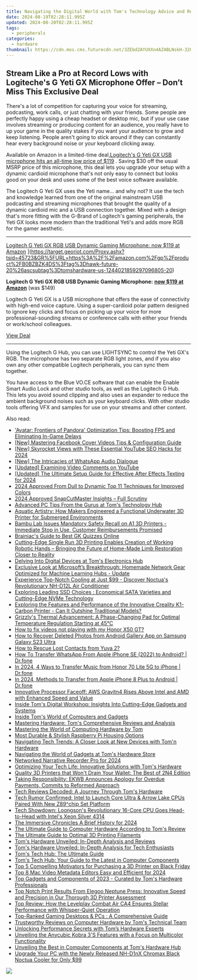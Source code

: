 ```yaml
---
title: Navigating the Digital World with Tom's Technology Advice and Reviews
date: 2024-08-19T02:28:11.995Z
updated: 2024-08-20T02:28:11.995Z
tags:
  - peripherals
categories:
  - hardware
thumbnail: https://cdn.mos.cms.futurecdn.net/3ZEbd2AYUXXn4AZ4BLNskH-320-80.jpg
---
```


## Stream Like a Pro at Record Lows with Logiteche's G Yeti GX Microphone Offer – Don’t Miss This Exclusive Deal

There's a lot of competition for capturing your voice for streaming, podcasting, work calls, or just chatting with your friends. Some people are perfectly happy using a cheap headset or desktop mic, but if your use case involves streaming or producing content for an audience, you really have to up your game in the quality stakes if you want your audience to grow and keep listening. People aren't going to stick around if they can constantly hear every background noise or your keyboard clicking away.

 Available on Amazon in a limited-time deal,[Logitech's G Yeti GX USB microphone hits an all-time low price of $119](https://target.georiot.com/Proxy.ashx?tsid=45723&GR%5FURL=https%3A%2F%2Famazon.com%2Fgp%2Fproduct%2FB0BZBZK4DS%3Ftag%3Dhawk-future-20%26ascsubtag%3Dtomshardware-us-4846637054483727915-20) . Saving $30 off the usual MSRP price of this microphone, this deal lets you upgrade your setup with a dynamic cardioid microphone that's not only easy to connect but looks good on your desk and uses some of the best voice software available.

 The Logitech G Yeti GX uses the Yeti name... and why not? It use the tech and knowledge learned from one of the original mainstream USB podcasting and streaming microphones that brought the quality of a dynamic cardioid mic and a USB connection together. Mixed with a design that's more fitting with the G-Brand of Logitech's gaming peripherals, the Yeti GX looks more modern than the traditional Yeti's and adds more RGB for the gamer aesthetic.

---

[Logitech G Yeti GX RGB USB Dynamic Gaming Microphone: now $119 at Amazon](https://cdn.mos.cms.futurecdn.net/LMEShHxCcdvYyvry5MV6Z7-200-100.png "Logitech G Yeti GX RGB USB Dynamic Gaming Microphone: now $119 at Amazon") ](https://target.georiot.com/Proxy.ashx?tsid=45723&GR%5FURL=https%3A%2F%2Famazon.com%2Fgp%2Fproduct%2FB0BZBZK4DS%3Ftag%3Dhawk-future-20%26ascsubtag%3Dtomshardware-us-1244021859297096805-20)

 **Logitech G Yeti GX RGB USB Dynamic Gaming Microphone:** [**now $119 at Amazon**](https://target.georiot.com/Proxy.ashx?tsid=45723&GR%5FURL=https%3A%2F%2Famazon.com%2Fgp%2Fproduct%2FB0BZBZK4DS%3Ftag%3Dhawk-future-20%26ascsubtag%3Dtomshardware-us-7770425906575096513-20) (was $149)  
  
 Logitech G Yeti GX is a USB microphone that offers the ease of connectivity with high-end voice capture. Using a super-cardioid polar pattern designed to ignore key clicks and focus on picking up your voice for more professional-sounding streams or conference calls with either your friends or work/school colleagues.

[View Deal](https://target.georiot.com/Proxy.ashx?tsid=45723&GR%5FURL=https%3A%2F%2Famazon.com%2Fgp%2Fproduct%2FB0BZBZK4DS%3Ftag%3Dhawk-future-20%26ascsubtag%3Dtomshardware-us-1244021859297096805-20)

---

 Using the Logitech G Hub, you can use LIGHTSYNC to control the Yeti GX's RGB. The microphone has two separate RGB light zones, and if you also own any other compatible Logitech peripherals, you can sync them together.

 You have access to the Blue VO.CE software that can enable the Enable Smart Audio Lock and other studio tools, as well as the Logitech G Hub. This lets you avoid sound clipping and also uses an expander to reduce the ambient background noises such as your keyboard clicks. With other studio tools offering VFX and samples for use on your streams and other content.


<ins class="adsbygoogle"
     style="display:block"
     data-ad-format="autorelaxed"
     data-ad-client="ca-pub-7571918770474297"
     data-ad-slot="1223367746"></ins>



<ins class="adsbygoogle"
     style="display:block"
     data-ad-client="ca-pub-7571918770474297"
     data-ad-slot="8358498916"
     data-ad-format="auto"
     data-full-width-responsive="true"></ins>

<span class="atpl-alsoreadstyle">Also read:</span>
<div><ul>
<li><a href="https://win-answers.techidaily.com/avatar-frontiers-of-pandora-optimization-tips-boosting-fps-and-eliminating-in-game-delays/"><u>'Avatar: Frontiers of Pandora' Optimization Tips: Boosting FPS and Eliminating In-Game Delays</u></a></li>
<li><a href="https://facebook-video-files.techidaily.com/new-mastering-facebook-cover-videos-tips-and-configuration-guide/"><u>[New] Mastering Facebook Cover Videos  Tips & Configuration Guide</u></a></li>
<li><a href="https://youtube-sure.techidaily.com/kyrocket-views-with-these-essential-youtube-seo-hacks-for-2024/"><u>[New] Skyrocket Views with These Essential YouTube SEO Hacks for 2024</u></a></li>
<li><a href="https://some-approaches.techidaily.com/new-the-intricacies-of-whatsapp-audio-dialogue/"><u>[New] The Intricacies of WhatsApp Audio Dialogue</u></a></li>
<li><a href="https://youtube-sure.techidaily.com/ed-examining-video-comments-on-youtube/"><u>[Updated] Examining Video Comments on YouTube</u></a></li>
<li><a href="https://fox-links.techidaily.com/updated-the-ultimate-setup-guide-for-effective-after-effects-texting-for-2024/"><u>[Updated] The Ultimate Setup Guide for Effective After Effects Texting for 2024</u></a></li>
<li><a href="https://some-knowledge.techidaily.com/2024-approved-from-dull-to-dynamic-top-11-techniques-for-improved-colors/"><u>2024 Approved  From Dull to Dynamic  Top 11 Techniques for Improved Colors</u></a></li>
<li><a href="https://article-knowledge.techidaily.com/2024-approved-snapcutmaster-insights-full-scrutiny/"><u>2024 Approved  SnapCutMaster Insights – Full Scrutiny</u></a></li>
<li><a href="https://hardware-tips.techidaily.com/advanced-pc-tips-from-the-gurus-at-toms-technology-hub/"><u>Advanced PC Tips From the Gurus at Tom's Technology Hub</u></a></li>
<li><a href="https://hardware-tips.techidaily.com/aquatic-artistry-how-makers-engineered-a-functional-underwater-3d-printer-for-submerged-environments/"><u>Aquatic Artistry: How Makers Engineered a Functional Underwater 3D Printer for Submerged Environments</u></a></li>
<li><a href="https://hardware-tips.techidaily.com/bambu-lab-issues-mandatory-safety-recall-on-a1-3d-printers-immediate-stop-in-use-customer-reimbursements-promised/"><u>Bambu Lab Issues Mandatory Safety Recall on A1 3D Printers - Immediate Stop in Use, Customer Reimbursements Promised</u></a></li>
<li><a href="https://extra-tips.techidaily.com/brainiacs-guide-to-best-gk-quizzes-online/"><u>Brainiac's Guide to Best GK Quizzes Online</u></a></li>
<li><a href="https://hardware-tips.techidaily.com/cutting-edge-single-run-3d-printing-enables-creation-of-working-robotic-hands-bringing-the-future-of-home-made-limb-restoration-closer-to-reality/"><u>Cutting-Edge Single Run 3D Printing Enables Creation of Working Robotic Hands – Bringing the Future of Home-Made Limb Restoration Closer to Reality</u></a></li>
<li><a href="https://hardware-tips.techidaily.com/delving-into-digital-devices-at-toms-electronics-hub/"><u>Delving Into Digital Devices at Tom's Electronics Hub</u></a></li>
<li><a href="https://ai-vdieo-software.techidaily.com/exclusive-look-at-microsofts-breakthrough-homemade-network-gear-optimized-for-machine-learning-hubs-update/"><u>Exclusive Look at Microsoft’s Breakthrough: Homemade Network Gear Optimized for Machine Learning Hubs - Update</u></a></li>
<li><a href="https://hardware-tips.techidaily.com/experience-top-notch-cooling-at-just-99-discover-noctuas-revolutionary-nh-d12l-air-conditioner/"><u>Experience Top-Notch Cooling at Just $99 - Discover Noctua's Revolutionary NH-D12L Air Conditioner</u></a></li>
<li><a href="https://hardware-tips.techidaily.com/exploring-leading-ssd-choices-economical-sata-varieties-and-cutting-edge-nvme-technology/"><u>Exploring Leading SSD Choices : Economical SATA Varieties and Cutting-Edge NVMe Technology</u></a></li>
<li><a href="https://hardware-tips.techidaily.com/exploring-the-features-and-performance-of-the-innovative-creality-k1-carbon-printer-can-it-outshine-traditional-models/"><u>Exploring the Features and Performance of the Innovative Creality K1-Carbon Printer - Can It Outshine Traditional Models?</u></a></li>
<li><a href="https://hardware-tips.techidaily.com/1723175703788-grizzlys-thermal-advancement-a-phase-changing-pad-for-optimal-temperature-regulation-starting-at-45c/"><u>Grizzly's Thermal Advancement: A Phase-Changing Pad for Optimal Temperature Regulation Starting at 45°C</u></a></li>
<li><a href="https://blog-min.techidaily.com/how-to-fix-videos-not-playing-with-my-honor-x50-gt-by-stellar-video-repair-mobile-video-repair/"><u>How to fix videos not playing with my Honor X50 GT?</u></a></li>
<li><a href="https://blog-min.techidaily.com/how-to-recover-deleted-photos-from-android-gallery-app-on-samsung-galaxy-s23-ultra-by-stellar-photo-recovery-android-mobile-photo-recover/"><u>How to Recover Deleted Photos from Android Gallery App on Samsung Galaxy S23 Ultra</u></a></li>
<li><a href="https://blog-min.techidaily.com/how-to-rescue-lost-contacts-from-yuva-2-by-fonelab-android-recover-contacts/"><u>How to Rescue Lost Contacts from Yuva 2?</u></a></li>
<li><a href="https://techidaily.com/how-to-transfer-whatsapp-from-apple-iphone-se-2022-to-android-drfone-by-drfone-transfer-whatsapp-from-ios-transfer-whatsapp-from-ios/"><u>How To Transfer WhatsApp From Apple iPhone SE (2022) to Android? | Dr.fone</u></a></li>
<li><a href="https://android-transfer.techidaily.com/in-2024-4-ways-to-transfer-music-from-honor-70-lite-5g-to-iphone-drfone-by-drfone-transfer-from-android-transfer-from-android/"><u>In 2024, 4 Ways to Transfer Music from Honor 70 Lite 5G to iPhone | Dr.fone</u></a></li>
<li><a href="https://iphone-transfer.techidaily.com/in-2024-methods-to-transfer-from-apple-iphone-8-plus-to-android-drfone-by-drfone-transfer-from-ios/"><u>In 2024, Methods to Transfer from Apple iPhone 8 Plus to Android | Dr.fone</u></a></li>
<li><a href="https://hardware-tips.techidaily.com/innovative-processor-faceoff-aws-gravitn4-rises-above-intel-and-amd-with-enhanced-speed-and-value/"><u>Innovative Processor Faceoff: AWS Gravitn4 Rises Above Intel and AMD with Enhanced Speed and Value</u></a></li>
<li><a href="https://hardware-tips.techidaily.com/inside-toms-digital-workshop-insights-into-cutting-edge-gadgets-and-systems/"><u>Inside Tom's Digital Workshop: Insights Into Cutting-Edge Gadgets and Systems</u></a></li>
<li><a href="https://hardware-tips.techidaily.com/inside-toms-world-of-computers-and-gadgets/"><u>Inside Tom's World of Computers and Gadgets</u></a></li>
<li><a href="https://hardware-tips.techidaily.com/mastering-hardware-toms-comprehensive-reviews-and-analysis/"><u>Mastering Hardware: Tom's Comprehensive Reviews and Analysis</u></a></li>
<li><a href="https://hardware-tips.techidaily.com/mastering-the-world-of-computing-hardware-by-tom/"><u>Mastering the World of Computing Hardware by Tom</u></a></li>
<li><a href="https://hardware-tips.techidaily.com/most-durable-and-stylish-raspberry-pi-housing-options/"><u>Most Durable & Stylish Raspberry Pi Housing Options</u></a></li>
<li><a href="https://hardware-tips.techidaily.com/navigating-tech-trends-a-closer-look-at-new-devices-with-tomn-hardware/"><u>Navigating Tech Trends: A Closer Look at New Devices with Tom'n Hardware</u></a></li>
<li><a href="https://hardware-tips.techidaily.com/navigating-the-world-of-gadgets-at-toms-hardware-store/"><u>Navigating the World of Gadgets at Tom's Hardware Store</u></a></li>
<li><a href="https://facebook-video-content.techidaily.com/networked-narrative-recorder-pro-for-2024/"><u>Networked Narrative Recorder Pro for 2024</u></a></li>
<li><a href="https://hardware-tips.techidaily.com/optimizing-your-tech-life-innovative-solutions-with-toms-hardware/"><u>Optimizing Your Tech Life: Innovative Solutions with Tom's Hardware</u></a></li>
<li><a href="https://hardware-tips.techidaily.com/quality-3d-printers-that-wont-drain-your-wallet-the-best-of-2n4-edition/"><u>Quality 3D Printers that Won't Drain Your Wallet: The Best of 2N4 Edition</u></a></li>
<li><a href="https://hardware-tips.techidaily.com/taking-responsibility-ekwb-announces-apology-for-overdue-payments-commits-to-reformed-approach/"><u>Taking Responsibility: EKWB Announces Apology for Overdue Payments, Commits to Reformed Approach</u></a></li>
<li><a href="https://hardware-tips.techidaily.com/tech-reviews-decoded-a-journey-through-toms-hardware/"><u>Tech Reviews Decoded: A Journey Through Tom's Hardware</u></a></li>
<li><a href="https://hardware-tips.techidaily.com/tech-rumor-confirmed-intel-to-launch-core-ultra-and-arrow-lake-cpus-paired-with-new-z89chip-set-platform/"><u>Tech Rumor Confirmed: Intel to Launch Core Ultra & Arrow Lake CPUs Paired With New Z89^chip Set Platform</u></a></li>
<li><a href="https://hardware-tips.techidaily.com/tech-showdown-loongsons-revolutionary-16-core-cpu-goes-head-to-head-with-intels-xeon-silver-4314/"><u>Tech Showdown: Loongson's Revolutionary 16-Core CPU Goes Head-to-Head with Intel's Xeon Silver 4314</u></a></li>
<li><a href="https://vp-tips.techidaily.com/the-immersive-chronicles-a-brief-history-for-2024/"><u>The Immersive Chronicles  A Brief History for 2024</u></a></li>
<li><a href="https://hardware-tips.techidaily.com/the-ultimate-guide-to-computer-hardware-according-to-toms-review/"><u>The Ultimate Guide to Computer Hardware According to Tom's Review</u></a></li>
<li><a href="https://hardware-tips.techidaily.com/the-ultimate-guide-to-optimal-3d-printing-filaments/"><u>The Ultimate Guide to Optimal 3D Printing Filaments</u></a></li>
<li><a href="https://hardware-tips.techidaily.com/toms-hardware-unveiled-in-depth-analysis-and-reviews/"><u>Tom's Hardware Unveiled: In-Depth Analysis and Reviews</u></a></li>
<li><a href="https://hardware-tips.techidaily.com/toms-hardware-unveiled-in-depth-analysis-for-tech-enthusiasts/"><u>Tom's Hardware Unveiled: In-Depth Analysis for Tech Enthusiasts</u></a></li>
<li><a href="https://hardware-tips.techidaily.com/toms-tech-hub-the-ultimate-guide/"><u>Tom's Tech Hub: The Ultimate Guide</u></a></li>
<li><a href="https://hardware-tips.techidaily.com/toms-tech-hub-your-guide-to-the-latest-in-computer-components/"><u>Tom's Tech Hub: Your Guide to the Latest in Computer Components</u></a></li>
<li><a href="https://hardware-tips.techidaily.com/top-5-compelling-motivators-for-purchasing-a-3d-printer-on-black-friday/"><u>Top 5 Compelling Motivators for Purchasing a 3D Printer on Black Friday</u></a></li>
<li><a href="https://ai-driven-video-production.techidaily.com/top-8-mac-video-metadata-editors-easy-and-efficient-for-2024/"><u>Top 8 Mac Video Metadata Editors Easy and Efficient for 2024</u></a></li>
<li><a href="https://hardware-tips.techidaily.com/top-gadgets-and-components-of-2023-curated-by-toms-hardware-professionals/"><u>Top Gadgets and Components of 2023 - Curated by Tom's Hardware Professionals</u></a></li>
<li><a href="https://hardware-tips.techidaily.com/top-notch-print-results-from-elegoo-neptune-press-innovative-speed-and-precision-in-our-thorough-3d-printer-assessment/"><u>Top Notch Print Results From Elegoo Neptune Press: Innovative Speed and Precision in Our Thorough 3D Printer Assessment</u></a></li>
<li><a href="https://hardware-tips.techidaily.com/top-review-how-the-levelplay-combat-air-ca4-ensures-stellar-performance-with-whisper-quiet-operation/"><u>Top Review: How the Levelplay Combat Air CA4 Ensures Stellar Performance with Whisper-Quiet Operation</u></a></li>
<li><a href="https://hardware-tips.techidaily.com/top-ranked-gaming-desktops-and-pcs-a-comprehensive-guide/"><u>Top-Ranked Gaming Desktops & PCs : A Comprehensive Guide</u></a></li>
<li><a href="https://hardware-tips.techidaily.com/trustworthy-reviews-on-computer-hardware-by-toms-technical-team/"><u>Trustworthy Reviews on Computer Hardware by Tom's Technical Team</u></a></li>
<li><a href="https://hardware-tips.techidaily.com/1723125241888-unlocking-performance-secrets-with-toms-hardware-experts/"><u>Unlocking Performance Secrets with Tom’s Hardware Experts</u></a></li>
<li><a href="https://hardware-tips.techidaily.com/unveiling-the-anycubic-kobra-3s-features-with-a-focus-on-multicolor-functionality/"><u>Unveiling the Anycubic Kobra 3'S Features with a Focus on Multicolor Functionality</u></a></li>
<li><a href="https://hardware-tips.techidaily.com/unveiling-the-best-in-computer-components-at-toms-hardware-hub/"><u>Unveiling the Best in Computer Components at Tom's Hardware Hub</u></a></li>
<li><a href="https://hardware-tips.techidaily.com/upgrade-your-pc-with-the-newly-released-nh-d1nx-chromax-black-noctua-cooler-for-only-99/"><u>Upgrade Your PC with the Newly Released NH-D1nX Chromax Black Noctua Cooler for Only $99</u></a></li>
</ul></div>

<!-- affiliate ads begin -->
<a href="https://shop.systoolsgroup.com/affiliate.php?ACCOUNT=SYSTOOBY&AFFILIATE=108875&PATH=https%3A%2F%2Fwww.systoolsgroup.com%3FAFFILIATE%3D108875%26RESOURCE%3D%2BSysTools%2BOutlook%2BRecovery"><img src="https://www.systoolsgroup.com/box/outlook-recovery.png" border="0"></a>
<!-- affiliate ads end -->